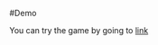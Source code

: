 #Demo

You can try the game by going to <a href="http://inspector-toad-55270.bitballoon.com/">link</a>
